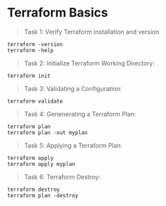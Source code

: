 # Terraform Basics

> Task 1: Verify Terraform installation and version
```
terraform -version
terraform -help
```

> Task 2: Initialize Terraform Working Directory: 
```
terraform init
```

> Task 3: Validating a Configuration: 
```
terraform validate
```

> Task 4: Genenerating a Terraform Plan: 
```
terraform plan
terraform plan -out myplan
```

> Task 5: Applying a Terraform Plan: 
```
terraform apply
terraform apply myplan
```

> Task 6: Terraform Destroy: 
```
terraform destroy
terraform plan -destroy
```